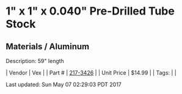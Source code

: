 # 1" x 1" x 0.040" Pre-Drilled Tube Stock
## Materials / Aluminum
Description: 	59" length 

| Vendor | Vex | 
| Part # | [217-3426](http://www.vexrobotics.com/vexpro/versaframe/versaframestock.html) | 
| Unit Price | $14.99 | 
| Tags: |  | 

Last updated: Sun May 07 02:29:03 PDT 2017